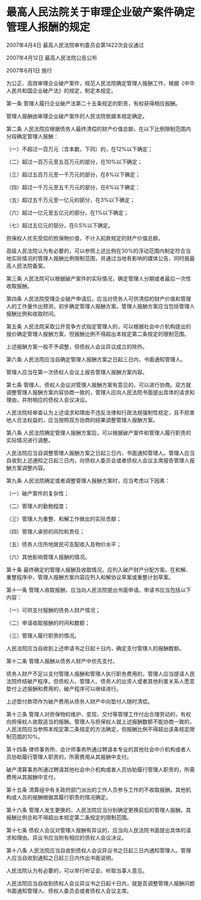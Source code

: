 # 最高人民法院关于审理企业破产案件确定管理人报酬的规定

2007年4月4日 最高人民法院审判委员会第1422次会议通过

2007年4月12日 最高人民法院公告公布

2007年6月1日 施行



为公正、高效审理企业破产案件，规范人民法院确定管理人报酬工作，根据《中华人民共和国企业破产法》的规定，制定本规定。

第一条 管理人履行企业破产法第二十五条规定的职责，有权获得相应报酬。

管理人报酬由审理企业破产案件的人民法院依据本规定确定。

第二条 人民法院应根据债务人最终清偿的财产价值总额，在以下比例限制范围内分段确定管理人报酬：

（一）不超过一百万元（含本数，下同）的，在12%以下确定；

（二）超过一百万元至五百万元的部分，在10%以下确定；

（三）超过五百万元至一千万元的部分，在8%以下确定；

（四）超过一千万元至五千万元的部分，在6%以下确定：

（五）超过五千万元至一亿元的部分，在3%以下确定；

（六）超过一亿元至五亿元的部分，在1%以下确定；

（七）超过五亿元的部分，在0.5%以下确定。

担保权人优先受偿的担保物价值，不计入前款规定的财产价值总额。

高级人民法院认为有必要的，可以参照上述比例在30%的浮动范围内制定符合当地实际情况的管理人报酬比例限制范围，并通过当地有影响的媒体公告，同时报最高人民法院备案。

第三条 人民法院可以根据破产案件的实际情况，确定管理人分期或者最后一次性收取报酬。

第四条 人民法院受理企业破产申请后，应当对债务人可供清偿的财产价值和管理人的工作量作出预测，初步确定管理人报酬方案。管理人报酬方案应当包括管理人报酬比例和收取时间。

第五条 人民法院采取公开竞争方式指定管理人的，可以根据社会中介机构提出的报价确定管理人报酬方案，但报酬比例不得超出本规定第二条规定的限制范围。

上述报酬方案一般不予调整，但债权人会议异议成立的除外。

第六条 人民法院应当自确定管理人报酬方案之日起三日内，书面通知管理人。

管理人应当在第一次债权人会议上报告管理人报酬方案内容。

第七条 管理人、债权人会议对管理人报酬方案有意见的，可以进行协商。双方就调整管理人报酬方案内容协商一致的，管理人应向人民法院书面提出具体的请求和理由，并附相应的债权人会议决议。

人民法院经审查认为上述请求和理由不违反法律和行政法规强制性规定，且不损害他人合法权益的，应当按照双方协商的结果调整管理人报酬方案。

第八条 人民法院确定管理人报酬方案后，可以根据破产案件和管理人履行职责的实际情况进行调整。

人民法院应当自调整管理人报酬方案之日起三日内，书面通知管理人。管理人应当自收到上述通知之日起三日内，向债权人委员会或者债权人会议主席报告管理人报酬方案调整内容。

第九条 人民法院确定或者调整管理人报酬方案时，应当考虑以下因素：

（一）破产案件的复杂性；

（二）管理人的勤勉程度；

（三）管理人为重整、和解工作做出的实际贡献；

（四）管理人承担的风险和责任；

（五）债务人住所地居民可支配收入及物价水平；

（六）其他影响管理人报酬的情况。

第十条 最终确定的管理人报酬及收取情况，应列入破产财产分配方案。在和解、重整程序中，管理人报酬方案内容应列入和解协议草案或重整计划草案。

第十一条 管理人收取报酬，应当向人民法院提出书面申请。申请书应当包括以下内容：

（一）可供支付报酬的债务人财产情况；

（二）申请收取报酬的时间和数额；

（三）管理人履行职责的情况。

人民法院应当自收到上述申请书之日起十日内，确定支付管理人的报酬数额。

第十二条 管理人报酬从债务人财产中优先支付。

债务人财产不足以支付管理人报酬和管理人执行职务费用的，管理人应当提请人民法院终结破产程序。但债权人、管理人、债务人的出资人或者其他利害关系人愿意垫付上述报酬和费用的，破产程序可以继续进行。

上述垫付款项作为破产费用从债务人财产中向垫付人随时清偿。

第十三条 管理人对担保物的维护、变现、交付等管理工作付出合理劳动的，有权向担保权人收取适当的报酬。管理人与担保权人就上述报酬数额不能协商一致的，人民法院应当参照本规定第二条规定的方法确定，但报酬比例不得超出该条规定限制范围的10%。

第十四条 律师事务所、会计师事务所通过聘请本专业的其他社会中介机构或者人员协助履行管理人职责的，所需费用从其报酬中支付。

破产清算事务所通过聘请其他社会中介机构或者人员协助履行管理人职责的，所需费用从其报酬中支付。

第十五条 清算组中有关政府部门派出的工作人员参与工作的不收取报酬。其他机构或人员的报酬根据其履行职责的情况确定。

第十六条 管理人发生更换的，人民法院应当分别确定更换前后的管理人报酬。其报酬比例总和不得超出本规定第二条规定的限制范围。

第十七条 债权人会议对管理人报酬有异议的，应当向人民法院书面提出具体的请求和理由。异议书应当附有相应的债权人会议决议。

第十八条 人民法院应当自收到债权人会议异议书之日起三日内通知管理人。管理人应当自收到通知之日起三日内作出书面说明。

人民法院认为有必要的，可以举行听证会，听取当事人意见。

人民法院应当自收到债权人会议异议书之日起十日内，就是否调整管理人报酬问题书面通知管理人、债权人委员会或者债权人会议主席。